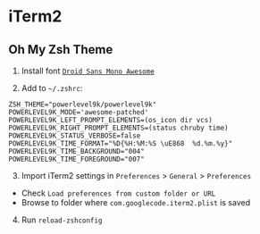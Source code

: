 # iTerm2

## Oh My Zsh Theme

1. Install font [`Droid Sans Mono Awesome`](https://github.com/gabrielelana/awesome-terminal-fonts/tree/patching-strategy/patched)

2. Add to `~/.zshrc`:
```
ZSH_THEME="powerlevel9k/powerlevel9k"
POWERLEVEL9K_MODE='awesome-patched'
POWERLEVEL9K_LEFT_PROMPT_ELEMENTS=(os_icon dir vcs)
POWERLEVEL9K_RIGHT_PROMPT_ELEMENTS=(status chruby time)
POWERLEVEL9K_STATUS_VERBOSE=false
POWERLEVEL9K_TIME_FORMAT="%D{%H:%M:%S \uE868  %d.%m.%y}"
POWERLEVEL9K_TIME_BACKGROUND="004"
POWERLEVEL9K_TIME_FOREGROUND="007"
```

3. Import iTerm2 settings in `Preferences` > `General` > `Preferences`
  * Check `Load preferences from custom folder or URL`
  * Browse to folder where `com.googlecode.iterm2.plist` is saved

4. Run `reload-zshconfig`